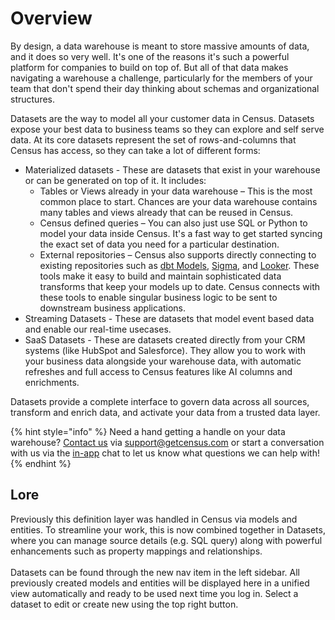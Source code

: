 # Overview

By design, a data warehouse is meant to store massive amounts of data, and it does so very well. It's one of the reasons it's such a powerful platform for companies to build on top of. But all of that data makes navigating a warehouse a challenge, particularly for the members of your team that don't spend their day thinking about schemas and organizational structures.&#x20;

Datasets are the way to model all your customer data in Census. Datasets expose your best data to business teams so they can explore and self serve data.  At its core datasets represent the set of rows-and-columns that Census has access, so they can take a lot of different forms:

* Materialized datasets -  These are datasets that exist in your warehouse or can be generated on top of it. It includes:
  * Tables or Views already in your data warehouse – This is the most common place to start. Chances are your data warehouse contains many tables and views already that can be reused in Census.
  * Census defined queries – You can also just use SQL or Python to model your data inside Census. It's a fast way to get started syncing the exact set of data you need for a particular destination.
  * External repositories – Census also supports directly connecting to existing repositories such as [dbt Models](https://docs.getcensus.com/sources/native-dbt-integration), [Sigma](https://docs.getcensus.com/basics/data-defining/models/sigma), and [Looker](https://docs.getcensus.com/basics/data-defining/models/looker). These tools make it easy to build and maintain sophisticated data transforms that keep your models up to date. Census connects with these tools to enable singular business logic to be sent to downstream business applications.
* Streaming Datasets - These are datasets that model event based data and enable our real-time usecases.
* SaaS Datasets - These are datasets created directly from your CRM systems (like HubSpot and Salesforce). They allow you to work with your business data alongside your warehouse data, with automatic refreshes and full access to Census features like AI columns and enrichments.

Datasets provide a complete interface to govern data across all sources, transform and enrich data, and activate your data from a trusted data layer.

{% hint style="info" %}
Need a hand getting a handle on your data warehouse? [Contact us](mailto:support@getcensus.com) via support@getcensus.com or start a conversation with us via the [in-app](https://app.getcensus.com) chat to let us know what questions we can help with!
{% endhint %}

## Lore

Previously this definition layer was handled in Census via models and entities. To streamline your work, this is now combined together in Datasets, where you can manage source details (e.g. SQL query) along with powerful enhancements such as property mappings and relationships.\
\
Datasets can be found through the new nav item in the left sidebar. All previously created models and entities will be displayed here in a unified view automatically and ready to be used next time you log in. Select a dataset to edit or create new using the top right button.
